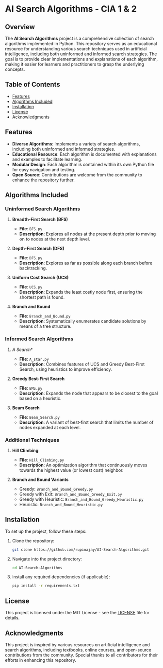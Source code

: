 # AI Search Algorithms - CIA 1 & 2

## Overview

The **AI Search Algorithms** project is a comprehensive collection of search algorithms implemented in Python. This repository serves as an educational resource for understanding various search techniques used in artificial intelligence, including both uninformed and informed search strategies. The goal is to provide clear implementations and explanations of each algorithm, making it easier for learners and practitioners to grasp the underlying concepts.

## Table of Contents

- [Features](#features)
- [Algorithms Included](#algorithms-included)
- [Installation](#installation)
- [License](#license)
- [Acknowledgments](#acknowledgments)

## Features

- **Diverse Algorithms**: Implements a variety of search algorithms, including both uninformed and informed strategies.
- **Educational Resource**: Each algorithm is documented with explanations and examples to facilitate learning.
- **Modular Design**: Each algorithm is contained within its own Python file for easy navigation and testing.
- **Open Source**: Contributions are welcome from the community to enhance the repository further.

## Algorithms Included

### Uninformed Search Algorithms

1. **Breadth-First Search (BFS)**  
   - **File**: `BFS.py`  
   - **Description**: Explores all nodes at the present depth prior to moving on to nodes at the next depth level.

2. **Depth-First Search (DFS)**  
   - **File**: `DFS.py`  
   - **Description**: Explores as far as possible along each branch before backtracking.

3. **Uniform Cost Search (UCS)**  
   - **File**: `UCS.py`  
   - **Description**: Expands the least costly node first, ensuring the shortest path is found.

4. **Branch and Bound**  
   - **File**: `Branch_and_Bound.py`  
   - **Description**: Systematically enumerates candidate solutions by means of a tree structure.

### Informed Search Algorithms

1. **A* Search**  
   - **File**: `A_star.py`  
   - **Description**: Combines features of UCS and Greedy Best-First Search, using heuristics to improve efficiency.

2. **Greedy Best-First Search**  
   - **File**: `BMS.py`  
   - **Description**: Expands the node that appears to be closest to the goal based on a heuristic.

3. **Beam Search**  
   - **File**: `Beam_Search.py`  
   - **Description**: A variant of best-first search that limits the number of nodes expanded at each level.

### Additional Techniques

1. **Hill Climbing**  
   - **File**: `Hill_Climbing.py`  
   - **Description**: An optimization algorithm that continuously moves towards the highest value (or lowest cost) neighbor.

2. **Branch and Bound Variants**
   - Greedy: `Branch_and_Bound_Greedy.py`
   - Greedy with Exit: `Branch_and_Bound_Greedy_Exit.py`
   - Greedy with Heuristic: `Branch_and_Bound_Greedy_Heuristic.py`
   - Heuristic: `Branch_and_Bound_Heuristic.py`

## Installation

To set up the project, follow these steps:

1. Clone the repository:
   ```bash
   git clone https://github.com/rupinajay/AI-Search-Algorithms.git
   ```

2. Navigate into the project directory:
   ```bash
   cd AI-Search-Algorithms
   ```

3. Install any required dependencies (if applicable):
   ```bash
   pip install -r requirements.txt
   ```

## License

This project is licensed under the MIT License - see the [LICENSE](LICENSE) file for details.

## Acknowledgments

This project is inspired by various resources on artificial intelligence and search algorithms, including textbooks, online courses, and open-source contributions from the community. Special thanks to all contributors for their efforts in enhancing this repository.
